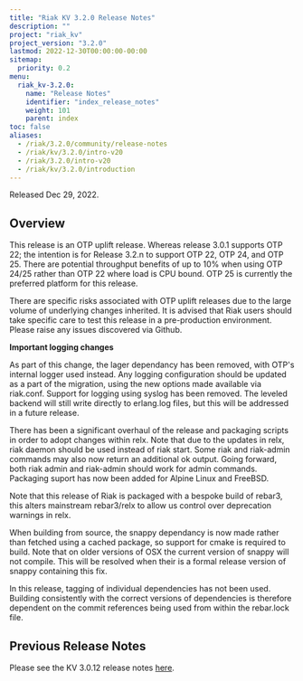 ```yaml
---
title: "Riak KV 3.2.0 Release Notes"
description: ""
project: "riak_kv"
project_version: "3.2.0"
lastmod: 2022-12-30T00:00:00-00:00
sitemap:
  priority: 0.2
menu:
  riak_kv-3.2.0:
    name: "Release Notes"
    identifier: "index_release_notes"
    weight: 101
    parent: index
toc: false
aliases:
  - /riak/3.2.0/community/release-notes
  - /riak/kv/3.2.0/intro-v20
  - /riak/3.2.0/intro-v20
  - /riak/kv/3.2.0/introduction
---
```


Released Dec 29, 2022.

## Overview

This release is an OTP uplift release. Whereas release 3.0.1 supports OTP 22; the intention is for Release 3.2.n to support OTP 22, OTP 24, and OTP 25. There are potential throughput benefits of up to 10% when using OTP 24/25 rather than OTP 22 where load is CPU bound. OTP 25 is currently the preferred platform for this release.

There are specific risks associated with OTP uplift releases due to the large volume of underlying changes inherited. It is advised that Riak users should take specific care to test this release in a pre-production environment. Please raise any issues discovered via Github.

**Important logging changes**

As part of this change, the lager dependancy has been removed, with OTP's internal logger used instead. Any logging configuration should be updated as a part of the migration, using the new options made available via riak.conf. Support for logging using syslog has been removed. The leveled backend will still write directly to erlang.log files, but this will be addressed in a future release.

There has been a significant overhaul of the release and packaging scripts in order to adopt changes within relx. Note that due to the updates in relx, riak daemon should be used instead of riak start. Some riak and riak-admin commands may also now return an additional ok output. Going forward, both riak admin and riak-admin should work for admin commands. Packaging suport has now been added for Alpine Linux and FreeBSD.

Note that this release of Riak is packaged with a bespoke build of rebar3, this alters mainstream rebar3/relx to allow us control over deprecation warnings in relx.

When building from source, the snappy dependancy is now made rather than fetched using a cached package, so support for cmake is required to build. Note that on older versions of OSX the current version of snappy will not compile. This will be resolved when their is a formal release version of snappy containing this fix.

In this release, tagging of individual dependencies has not been used. Building consistently with the correct versions of dependencies is therefore dependent on the commit references being used from within the rebar.lock file.

## Previous Release Notes

Please see the KV 3.0.12 release notes [here]({{<baseurl>}}riak/kv/3.0.12/release-notes/).


